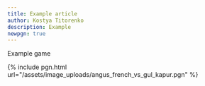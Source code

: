 ```yaml
---
title: Example article
author: Kostya Titorenko
description: Example
newpgn: true
---
```


Example game

{% include pgn.html url="/assets/image_uploads/angus_french_vs_gul_kapur.pgn" %}
